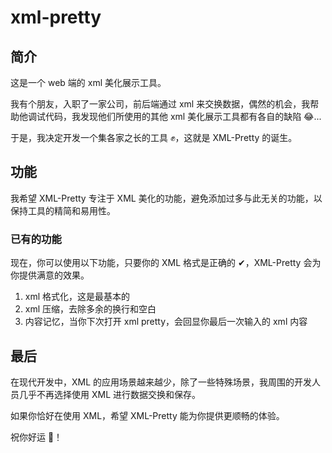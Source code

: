 # xml-pretty

## 简介

这是一个 web 端的 xml 美化展示工具。

我有个朋友，入职了一家公司，前后端通过 xml 来交换数据，偶然的机会，我帮助他调试代码，我发现他们所使用的其他 xml 美化展示工具都有各自的缺陷 😂...

于是，我决定开发一个集各家之长的工具 ✊，这就是 XML-Pretty 的诞生。

## 功能

我希望 XML-Pretty 专注于 XML 美化的功能，避免添加过多与此无关的功能，以保持工具的精简和易用性。

### 已有的功能

现在，你可以使用以下功能，只要你的 XML 格式是正确的 ✔，XML-Pretty 会为你提供满意的效果。

1. xml 格式化，这是最基本的
2. xml 压缩，去除多余的换行和空白
3. 内容记忆，当你下次打开 xml pretty，会回显你最后一次输入的 xml 内容

## 最后

在现代开发中，XML 的应用场景越来越少，除了一些特殊场景，我周围的开发人员几乎不再选择使用 XML 进行数据交换和保存。

如果你恰好在使用 XML，希望 XML-Pretty 能为你提供更顺畅的体验。

祝你好运 🎉！
